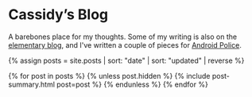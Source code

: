 ---
---

# Cassidy’s Blog

A barebones place for my thoughts. Some of my writing is also on the [elementary blog](https://blog.elementary.io/authors/#cassidyjames), and I've written a couple of pieces for [Android Police](https://www.androidpolice.com/author/cassidy/).

{% assign posts = site.posts | sort: "date" | sort: "updated" | reverse %}

{% for post in posts %}
  {% unless post.hidden %}
    {% include post-summary.html post=post %}
  {% endunless %}
{% endfor %}
